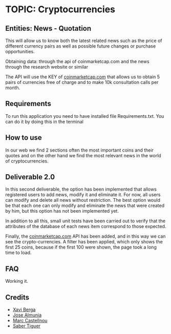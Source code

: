 __TOPIC: Cryptocurrencies__
==============================================

__Entities: News - Quotation__
-------------------

This will allow us to know both the latest related news such as the price of different currency pairs as well as possible future changes or purchase opportunities.

Obtaining data: through the api of coinmarketcap.com and the news through the research website or similar

The API will use the KEY of [coinmarketcap.com](https://coinmarketcap.com/) that allows us to obtain 5 pairs of currencies free of charge and to make 10k consultation calls per month.

__Requirements__
-------------------
To run this application you need to have installed file Requirements.txt.
You can do it by doing this in the terminal 

__How to use__
-------------------
In our web we find 2 sections often the most important coins and their quotes and on the other hand we find the most relevant news in the world of cryptocurrencies.

__Deliverable 2.0__
-------------------

In this second deliverable, the option has been implemented that allows registered users to add news, modify it and eliminate it. For now, all users can modify and delete all news without restriction. The best option would be that each one can only modify and eliminate the news that were created by him, but this option has not been implemented yet.

In addition to all this, small unit tests have been carried out to verify that the attributes of the database of each news item correspond to those expected.

Finally, the [coinmarketcap.com](https://coinmarketcap.com/) API has been added, and in this way we can see the crypto-currencies. A filter has been applied, which only shows the first 25 coins, because if the first 100 were shown, the page took a long time to load.

__FAQ__
-------------------
Working it.

__Credits__
-------------------
* [Xavi Berga](https://github.com/xaps97)
* [Jose Almunia](https://github.com/jokerarm96)
* [Marc Castellnou](https://github.com/MarCastellnou) 
* [Saber Tiguer](https://github.com/stiguer)


